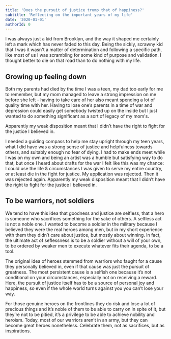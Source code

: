 ```yaml
---
title: 'Does the pursuit of justice trump that of happiness?'
subtitle: 'Reflecting on the important years of my life'
date: '2020-01-01'
authorId: 0
---
```


I was always just a kid from Brooklyn, and the way it shaped me certainly left a mark which has never faded to this day. Being the sickly, scrawny kid that I was it wasn't a matter of determination and following a specific path, like most of us I was scrambling for some kind of purpose and validation. I thought better to die on that road than to do nothing with my life.

## Growing up feeling down

Both my parents had died by the time I was a teen, my dad too early for me to remember, but my mom managed to leave a strong impression on me before she left - having to take care of her also meant spending a lot of quality time with her. Having to lose one’s parents in a time of war and depression could easily get somebody twisted up on the inside but I just wanted to do something significant as a sort of legacy of my mom's.

<blockqupte>
    <p>Apparently my weak disposition meant that I didn’t have the right to fight for the justice I believed in.</p>
</blockquote>

I needed a guiding compass to help me stay upright through my teen years, what I did have was a strong sense of justice and helpfulness towards others, and suitably enough no fear of dying. I had to make ends meet while I was on my own and being an artist was a humble but satisfying way to do that, but once I heard about drafts for the war I felt like this was my chance: I could use the life & circumstances I was given to serve my entire country, or at least die in the fight for justice. My application was rejected. Then it was rejected again. Apparently my weak disposition meant that I didn’t have the right to fight for the justice I believed in.

## To be warriors, not soldiers

We tend to have this idea that goodness and justice are selfless, that a hero is someone who sacrifices something for the sake of others. A selfless act is not a noble one. I wanted to become a soldier in the military because I believed they were the real heroes among men, but in my short experience with them they didn’t care about justice, but mostly about winning. In fact, the ultimate act of seflessness is to be a soldier without a will of your own, to be ordered by weaker men to execute whatever fits their agenda, to be a tool.

The original idea of heroes stemmed from warriors who faught for a cause they personally believed in, even if that cause was just the pursuit of greatness. The most persistent cause is a selfish one because it’s not conditional on your circumstances, especially not on receiving a reward. Here, the pursuit of justice itself has to be a source of personal joy and happiness, so even if the whole world turns against you you can’t lose your way.

For those genuine heroes on the frontlines they do risk and lose a lot of precious things and it’s noble of them to be able to carry on in spite of it, but they’re not to be pitied, it’s a privilege to be able to achieve nobility and heroism. Today, most of our warriors aren’t in an army, but they can become great heroes nonetheless. Celebrate them, not as sacrifices, but as inspirations.

